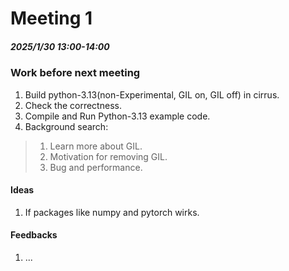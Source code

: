 # Meeting 1
##### 2025/1/30 13:00-14:00
### Work before next meeting
1. Build python-3.13(non-Experimental, GIL on, GIL off) in cirrus.
1. Check the correctness.
1. Compile and Run Python-3.13 example code.
1. Background search:
> 1. Learn more about GIL.
> 1. Motivation for removing GIL.
> 1. Bug and performance.

#### Ideas
1. If packages like numpy and pytorch wirks.

#### Feedbacks
1. ...
